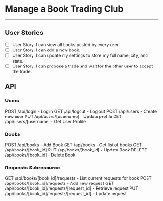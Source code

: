 # Manage a Book Trading Club

---

## User Stories

- [ ] User Story: I can view all books posted by every user.
- [ ] User Story: I can add a new book.
- [ ] User Story: I can update my settings to store my full name, city, and state.
- [ ] User Story: I can propose a trade and wait for the other user to accept the trade.

## API

### Users

POST /api/login - Log in
GET /api/logout - Log out
POST /api/users - Create new user
PUT /api/users/[username] - Update profile
GET /api/users/[username] - Get User Profile

### Books

POST /api/books - Add Book
GET /api/books - Get list of books
GET /api/books/[book_id]
PUT /api/books/[book_id] - Update Book
DELETE /api/books/[book_id] - Delete Book

### Requests Subresource

GET /api/books/[book_id]/requests - List current requests for book
POST /api/books/[book_id]/requests - Add new request
GET /api/books/[book_id]/requests/[request_id] - Retrieve request
PUT /api/books/[book_id]/requests/[request_id] - Update request